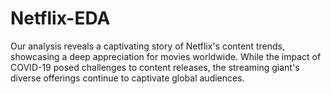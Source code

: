 # Netflix-EDA
Our analysis reveals a captivating story of Netflix's content trends, showcasing a deep appreciation for movies worldwide. While the impact of COVID-19 posed challenges to content releases, the streaming giant's diverse offerings continue to captivate global audiences. 
